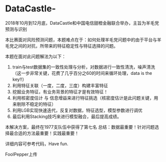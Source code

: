 # DataCastle-
2018年10月到12月底，DataCastle和中国电信甜橙金融联合举办，主旨为羊毛党预测与识别

本比赛面对风险预测问题，本题难点在于：如何处理羊毛党问题中的由于平台与羊毛党之间的对抗，所带来的特征稳定性与特征选择的问题。

本题在面对此问题解法为以下：

1. train与test数据集的一致性处理与分析，对数据进行一致性清洗，噪声清洗（这一步非常关键，花费了几乎百分之60的时间来循环处理，data is the key!!）
2. 利用特征关联（一度，二度，三度）构建丰富特征
3. 挖掘业务特征，有业务背景的特征才是有效特征！
4. 利用核密度估计 与 信息增益来进行特征挑选（核密度估计是此问题关键，用来剔除不稳定的特征）
5. 利用LGB实现快速迭代，反复对数据，特征选型，模型参数进行调优
6. 最后利用Stacking技巧来进行模型融合，最后提高成绩。

本解决方案，最终在1977支队伍中获得了第七名
总结：数据最重要！针对问题选择最合适的方法最重要！实践最重要！

详细内容可参考代码，Have fun.

FoolPepper上传
